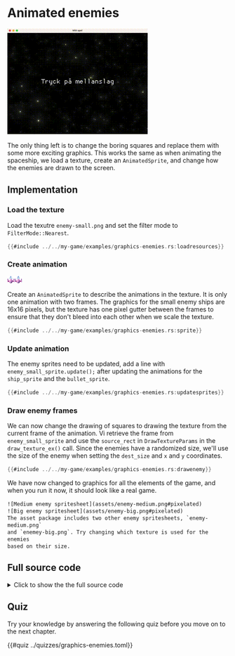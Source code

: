 # Animated enemies

![Screenshot](images/graphics-enemies.gif#center)

The only thing left is to change the boring squares and replace them with some
more exciting graphics. This works the same as when animating the spaceship,
we load a texture, create an `AnimatedSprite`, and change how the enemies are
drawn to the screen.

## Implementation

### Load the texture

Load the texutre `enemy-small.png` and set the filter mode to
`FilterMode::Nearest`.

```rust [hl,1-4]
{{#include ../../my-game/examples/graphics-enemies.rs:loadresources}}
```

### Create animation

![Enemy spritesheet](assets/enemy-small.png#pixelated)

Create an `AnimatedSprite` to describe the animations in the texture. It is
only one animation with two frames. The graphics for the small enemy ships are
16x16 pixels, but the texture has one pixel gutter between the frames to
ensure that they don't bleed into each other when we scale the texture.

```rust
{{#include ../../my-game/examples/graphics-enemies.rs:sprite}}
```

### Update animation

The enemy sprites need to be updated, add a line with
`enemy_small_sprite.update();` after updating the animations for the
`ship_sprite` and the `bullet_sprite`.

```rust [hl,3]
{{#include ../../my-game/examples/graphics-enemies.rs:updatesprites}}
```

### Draw enemy frames

We can now change the drawing of squares to drawing the texture from the
current frame of the animation. Vi retrieve the frame from
`enemy_small_sprite` and use the `source_rect` in `DrawTextureParams` in the
`draw_texture_ex()` call. Since the enemies have a randomized size, we'll use
the size of the enemy when setting the `dest_size` and `x` and `y`
coordinates.

```rust [hl,1,3-13]
{{#include ../../my-game/examples/graphics-enemies.rs:drawenemy}}
```

We have now changed to graphics for all the elements of the game, and when you
run it now, it should look like a real game.

```admonish tip title="Challenge" class="challenge"
![Medium enemy spritesheet](assets/enemy-medium.png#pixelated)
![Big enemy spritesheet](assets/enemy-big.png#pixelated)
The asset package includes two other enemy spritesheets, `enemy-medium.png`
and `enemey-big.png`. Try changing which texture is used for the enemies
based on their size.
```

<div class="noprint">

## Full source code

<details>
  <summary>Click to show the the full source code</summary>

```rust
{{#include ../../my-game/examples/graphics-enemies.rs:all}}
```
</details>
</div>

<div class="noprint">

## Quiz

Try your knowledge by answering the following quiz before you move on to the
next chapter.

{{#quiz ../quizzes/graphics-enemies.toml}}

</div>
